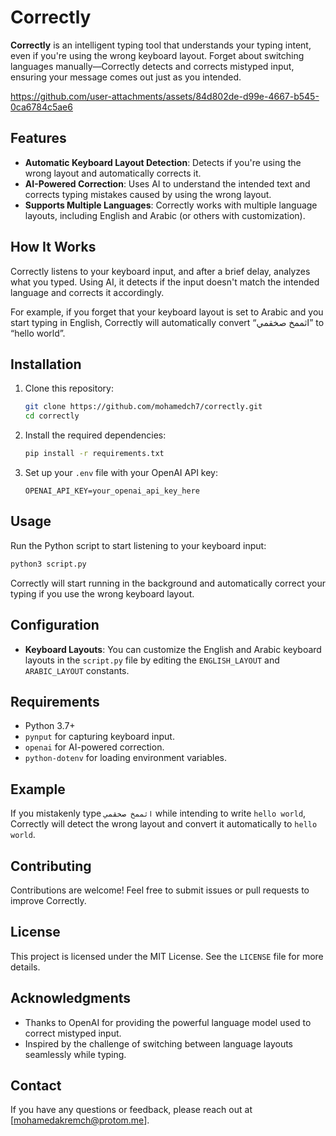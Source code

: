 # Correctly

**Correctly** is an intelligent typing tool that understands your typing intent, even if you're using the wrong keyboard layout. Forget about switching languages manually—Correctly detects and corrects mistyped input, ensuring your message comes out just as you intended.

https://github.com/user-attachments/assets/84d802de-d99e-4667-b545-0ca6784c5ae6

## Features

- **Automatic Keyboard Layout Detection**: Detects if you're using the wrong layout and automatically corrects it.
- **AI-Powered Correction**: Uses AI to understand the intended text and corrects typing mistakes caused by using the wrong layout.
- **Supports Multiple Languages**: Correctly works with multiple language layouts, including English and Arabic (or others with customization).

## How It Works

Correctly listens to your keyboard input, and after a brief delay, analyzes what you typed. Using AI, it detects if the input doesn't match the intended language and corrects it accordingly.

For example, if you forget that your keyboard layout is set to Arabic and you start typing in English, Correctly will automatically convert “اثممخ صخقمي” to “hello world”.

## Installation

1. Clone this repository:
   ```sh
   git clone https://github.com/mohamedch7/correctly.git
   cd correctly
   ```
2. Install the required dependencies:
   ```sh
   pip install -r requirements.txt
   ```
3. Set up your `.env` file with your OpenAI API key:
   ```
   OPENAI_API_KEY=your_openai_api_key_here
   ```

## Usage

Run the Python script to start listening to your keyboard input:

```sh
python3 script.py
```

Correctly will start running in the background and automatically correct your typing if you use the wrong keyboard layout.

## Configuration

- **Keyboard Layouts**: You can customize the English and Arabic keyboard layouts in the `script.py` file by editing the `ENGLISH_LAYOUT` and `ARABIC_LAYOUT` constants.

## Requirements

- Python 3.7+
- `pynput` for capturing keyboard input.
- `openai` for AI-powered correction.
- `python-dotenv` for loading environment variables.

## Example

If you mistakenly type `اثممخ صخقمي` while intending to write `hello world`, Correctly will detect the wrong layout and convert it automatically to `hello world`.

## Contributing

Contributions are welcome! Feel free to submit issues or pull requests to improve Correctly.

## License

This project is licensed under the MIT License. See the `LICENSE` file for more details.

## Acknowledgments

- Thanks to OpenAI for providing the powerful language model used to correct mistyped input.
- Inspired by the challenge of switching between language layouts seamlessly while typing.

## Contact

If you have any questions or feedback, please reach out at [mohamedakremch@protom.me].

